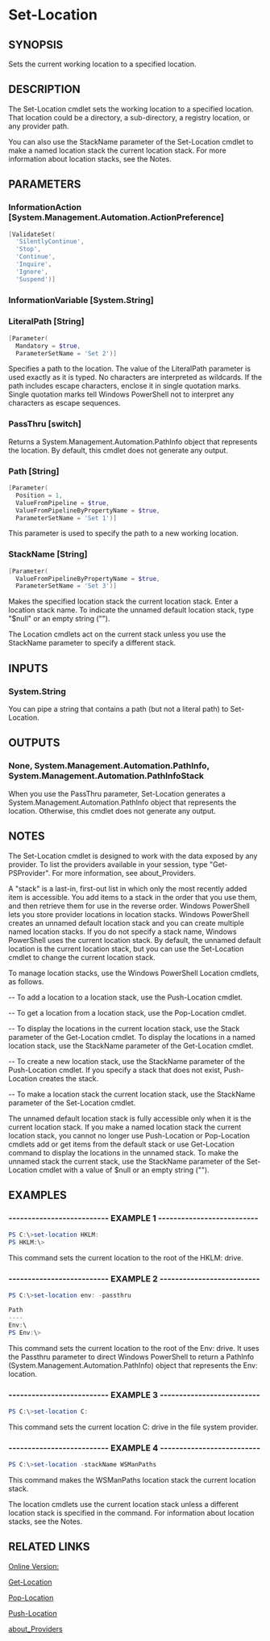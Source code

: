 ﻿# Set-Location

## SYNOPSIS
Sets the current working location to a specified location.

## DESCRIPTION
The Set-Location cmdlet sets the working location to a specified location.
That location could be a directory, a sub-directory, a registry location, or any provider path.

You can also use the StackName parameter of the Set-Location cmdlet to make a named location stack the current location stack.
For more information about location stacks, see the Notes.

## PARAMETERS

### InformationAction [System.Management.Automation.ActionPreference]

```powershell
[ValidateSet(
  'SilentlyContinue',
  'Stop',
  'Continue',
  'Inquire',
  'Ignore',
  'Suspend')]
```




### InformationVariable [System.String]




### LiteralPath [String]

```powershell
[Parameter(
  Mandatory = $true,
  ParameterSetName = 'Set 2')]
```

Specifies a path to the location.
The value of the LiteralPath parameter is used exactly as it is typed.
No characters are interpreted as wildcards.
If the path includes escape characters, enclose it in single quotation marks.
Single quotation marks tell Windows PowerShell not to interpret any characters as escape sequences.


### PassThru [switch]

Returns a System.Management.Automation.PathInfo object that represents the location.
By default, this cmdlet does not generate any output.


### Path [String]

```powershell
[Parameter(
  Position = 1,
  ValueFromPipeline = $true,
  ValueFromPipelineByPropertyName = $true,
  ParameterSetName = 'Set 1')]
```

This parameter is used to specify the path to a new working location.


### StackName [String]

```powershell
[Parameter(
  ValueFromPipelineByPropertyName = $true,
  ParameterSetName = 'Set 3')]
```

Makes the specified location stack the current location stack.
Enter a location stack name.
To indicate the unnamed default location stack, type "$null" or an empty string ("").

The Location cmdlets act on the current stack unless you use the StackName parameter to specify a different stack.



## INPUTS
### System.String

You can pipe a string that contains a path (but not a literal path) to Set-Location.

## OUTPUTS
### None, System.Management.Automation.PathInfo, System.Management.Automation.PathInfoStack

When you use the PassThru parameter, Set-Location generates a System.Management.Automation.PathInfo object that represents the location.
Otherwise, this cmdlet does not generate any output.

## NOTES
The Set-Location cmdlet is designed to work with the data exposed by any provider.
To list the providers available in your session, type "Get-PSProvider".
For more information, see about_Providers.

A "stack" is a last-in, first-out list in which only the most recently added item is accessible.
You add items to a stack in the order that you use them, and then retrieve them for use in the reverse order.
Windows PowerShell lets you store provider locations in location stacks.
Windows PowerShell creates an unnamed default location stack and you can create multiple named location stacks.
If you do not specify a stack name, Windows PowerShell uses the current location stack.
By default, the unnamed default location is the current location stack, but you can use the Set-Location cmdlet to change the current location stack.

To manage location stacks, use the Windows PowerShell Location cmdlets, as follows.

-- To add a location to a location stack, use the Push-Location cmdlet.

-- To get a location from a location stack, use the Pop-Location cmdlet.

-- To display the locations in the current location stack, use the Stack parameter of the Get-Location cmdlet.
To display the locations in a named location stack, use the StackName parameter of the Get-Location cmdlet.

-- To create a new location stack, use the StackName parameter of the Push-Location cmdlet.
If you specify a stack that does not exist, Push-Location creates the stack.

-- To make a location stack the current location stack, use the StackName parameter of the Set-Location cmdlet.

The unnamed default location stack is fully accessible only when it is the current location stack.
If you make a named location stack the current location stack, you cannot no longer use Push-Location or Pop-Location cmdlets add or get items from the default stack or use Get-Location command to display the locations in the unnamed stack.
To make the unnamed stack the current stack, use the StackName parameter of the Set-Location cmdlet with a value of $null or an empty string ("").


## EXAMPLES
### -------------------------- EXAMPLE 1 --------------------------

```powershell
PS C:\>set-location HKLM:
PS HKLM:\>

```
This command sets the current location to the root of the HKLM: drive.






### -------------------------- EXAMPLE 2 --------------------------

```powershell
PS C:\>set-location env: -passthru

Path
----
Env:\
PS Env:\>

```
This command sets the current location to the root of the Env: drive.
It uses the Passthru parameter to direct Windows PowerShell to return a PathInfo (System.Management.Automation.PathInfo) object that represents the Env: location.






### -------------------------- EXAMPLE 3 --------------------------

```powershell
PS C:\>set-location C:

```
This command sets the current location C: drive in the file system provider.






### -------------------------- EXAMPLE 4 --------------------------

```powershell
PS C:\>set-location -stackName WSManPaths

```
This command makes the WSManPaths location stack the current location stack.

The location cmdlets use the current location stack unless a different location stack is specified in the command.
For information about location stacks, see the Notes.







## RELATED LINKS

[Online Version:](http://go.microsoft.com/fwlink/p/?linkid=293912)

[Get-Location]()

[Pop-Location]()

[Push-Location]()

[about_Providers]()

